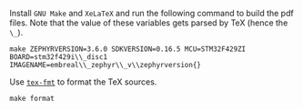Install `GNU Make` and `XeLaTeX` and run the following command to build the pdf
files. Note that the value of these variables gets parsed by TeX (hence the `\_`).

``` shell
make ZEPHYRVERSION=3.6.0 SDKVERSION=0.16.5 MCU=STM32F429ZI BOARD=stm32f429i\\_disc1 IMAGENAME=embreal\\_zephyr\\_v\\zephyrversion{}
```

Use [`tex-fmt`](https://github.com/WGUNDERWOOD/tex-fmt) to format the TeX sources.

``` shell
make format
```
